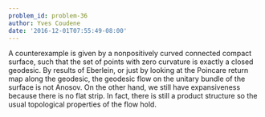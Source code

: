 ```yaml
---
problem_id: problem-36
author: Yves Coudene
date: '2016-12-01T07:55:49-08:00'
---
```

A counterexample is given by a nonpositively curved connected compact surface,
such that the set of points with zero curvature is exactly a closed geodesic.
By results of Eberlein, or just by looking at the Poincare return map along
the geodesic, the geodesic flow on the unitary bundle of the surface is not
Anosov. On the other hand, we still have expansiveness because there is no
flat strip. In fact, there is still a product structure so the usual
topological properties of the flow hold.


